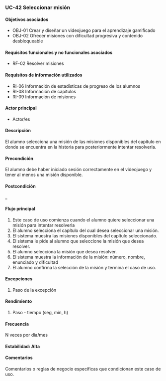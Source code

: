 ### UC-42 Seleccionar misión

#### Objetivos asociados

- OBJ-01 Crear y diseñar un videojuego para el aprendizaje gamificado
- OBJ-02 Ofrecer misiones con dificultad progresiva y contenido desbloqueable

#### Requisitos funcionales y no funcionales asociados

- RF-02 Resolver misiones

#### Requisitos de información utilizados
- RI-06 Información de estadísticas de progreso de los alumnos
- RI-08 Información de capítulos
- RI-09 Información de misiones

#### Actor principal

- Actor/es

#### Descripción

El alumno selecciona una misión de las misiones disponibles del capítulo en donde se encuentra en la historia para posteriormente intentar resolverla.

#### Precondición

El alumno debe haber iniciado sesión correctamente en el videojuego y tener al menos una misión disponible.

#### Postcondición
_

#### Flujo principal

1. Este caso de uso comienza cuando el alumno quiere seleccionar una misión para intentar resolverla
2. El alumno selecciona el capítulo del cual desea seleccionar una misión.
3. El sistema muestra las misiones disponibles del capítulo seleccionado.
4. El sistema le pide al alumno que seleccione la misión que desea resolver.
5. El alumno selecciona la misión que desea resolver.
6. El sistema muestra la información de la misión: número, nombre, enunciado y dificultad
7. El alumno confirma la selección de la misión y termina el caso de uso.

#### Excepciones

1. Paso de la excepción

#### Rendimiento

1. Paso - tiempo (seg, min, h)

#### Frecuencia

N veces por día/mes

#### Estabilidad: Alta

#### Comentarios
Comentarios o reglas de negocio específicas que condicionan este caso de uso.
